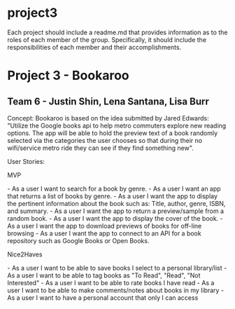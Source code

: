 # project3

Each project should include a readme.md that provides information as to the roles of each member of the group. Specifically, it should include the responsibilities of each member and their accomplishments.

<h1>Project 3 - Bookaroo</h1>
<h2>Team 6 - Justin Shin, Lena Santana, Lisa Burr</h2>

<p>Concept: Bookaroo is based on the idea submitted by Jared Edwards: "Utilize the Google books api to help metro commuters explore new reading options. The app will be able to hold the preview text of a book randomly selected via the categories the user chooses so that during their no wifi/service metro ride they can see if they find something new".</p>

<p>User Stories:</p>

<p>MVP</p>
- As a user I want to search for a book by genre.
- As a user I want an app that returns a list of books by genre.
- As a user I want the app to display the pertinent information about the book such as: Title, author, genre, ISBN, and summary.
- As a user I want the app to return a preview/sample from a random book.
- As a user I want the app to display the cover of the book.
- As a user I want the app to download previews of books for off-line browsing
- As a user I want the app to connect to an API for a book repository such as Google Books or Open Books.

<p>Nice2Haves</p>
- As a user I want to be able to save books I select to a personal library/list
- As a user I want to be able to tag books as "To Read", "Read", "Not Interested"
- As a user I want to be able to rate books I have read
- As a user I want to be able to make comments/notes about books in my library
- As a user I want to have a personal account that only I can access
